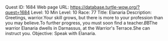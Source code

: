 Quest ID: 1684
Web page URL: https://database.turtle-wow.org/?quest=1684
Level: 10
Min Level: 10
Race: 77
Title: Elanaria
Description: Greetings, warrior.Your skill grows, but there is more to your profession than you may believe.To further progress, you must soon find a teacher.$B$BThe warrior Elanaria dwells in Darnassus, at the Warrior's Terrace.She can instruct you.
Objective: Speak with Elanaria.
